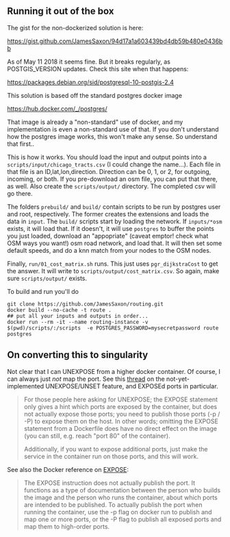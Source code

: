 ## Running it out of the box


The gist for the non-dockerized solution is here:

https://gist.github.com/JamesSaxon/94d17a1a603439bd4db59b480e0436bb

As of May 11 2018 it seems fine.  But it breaks regularly, as POSTGIS_VERSION updates.  Check this site when that happens:

https://packages.debian.org/sid/postgresql-10-postgis-2.4

This solution is based off the standard postgres docker image

https://hub.docker.com/_/postgres/

That image is already a "non-standard" use of docker, and my implementation is even a non-standard use of that.  If you don't understand how the postgres image works, this won't make any sense.  So understand that first..

This is how it works.  You should load the input and output points into a `scripts/input/chicago_tracts.csv` (I could change the name...).  Each file in that file is an ID,lat,lon,direction.  Direction can be 0, 1, or 2, for outgoing, incoming, or both.  If you pre-download an osm file, you can put that there, as well.  Also create the `scripts/output/` directory.  The completed csv will go there.

The folders `prebuild/` and `build/` contain scripts to be run by postgres user and root, respectively.  The former creates the extensions and loads the data in `input`.  The `build/` scripts start by loading the network.  If `inputs/*osm` exists, it will load that.  If it doesn't, it will use `postgres` to buffer the points you just loaded, download an "appopriate" (caveat emptor!  check what OSM ways you want!) osm road network, and load that.  It will then set some default speeds, and do a knn match from your nodes to the OSM nodes.

Finally, `run/01_cost_matrix.sh` runs.  This just uses `pgr_dijkstraCost` to get the answer.  It will write to `scripts/output/cost_matrix.csv`.  So again, make sure `scripts/output/` exists.

To build and run you'll do
```
git clone https://github.com/JamesSaxon/routing.git
docker build --no-cache -t route .
## put all your inputs and outputs in order...  
docker run --rm -it --name routing-instance -v $(pwd)/scripts/:/scripts  -e POSTGRES_PASSWORD=mysecretpassword route postgres
```


## On converting this to singularity

Not clear that I can UNEXPOSE from a higher docker container.  Of course, I can always just _not_ map the port.  See this [thread](https://github.com/moby/moby/issues/3465) on the not-yet-implemented UNEXPOSE/UNSET feature, and EXPOSEd ports in particular.

> For those people here asking for UNEXPOSE; the EXPOSE statement only gives a hint which ports are exposed by the container, but does not actually expose those ports; you need to publish those ports (-p / -P) to expose them on the host. In other words; omitting the EXPOSE statement from a Dockerfile does have no direct effect on the image (you can still, e.g. reach "port 80" of the container).
> 
> Additionally, if you want to expose additional ports, just make the service in the container run on those ports, and this will work.

See also the Docker reference on [EXPOSE](https://docs.docker.com/engine/reference/builder/#expose):
> The EXPOSE instruction does not actually publish the port. It functions as a type of documentation between the person who builds the image and the person who runs the container, about which ports are intended to be published. To actually publish the port when running the container, use the -p flag on docker run to publish and map one or more ports, or the -P flag to publish all exposed ports and map them to high-order ports.
